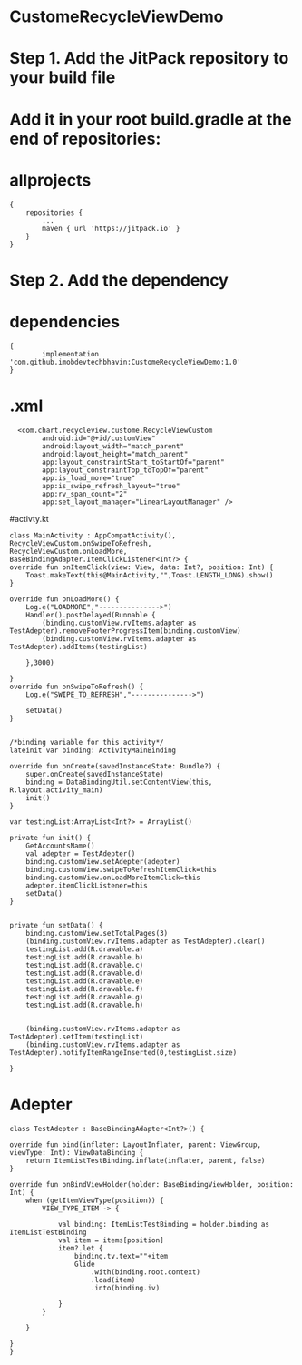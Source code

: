 # CustomeRecycleViewDemo
# Step 1. Add the JitPack repository to your build file

# Add it in your root build.gradle at the end of repositories:
# allprojects 
	{
		repositories {
			...
			maven { url 'https://jitpack.io' }
		}
	}
  
 # Step 2. Add the dependency
  
 # dependencies 
 	{
	        implementation 'com.github.imobdevtechbhavin:CustomeRecycleViewDemo:1.0'
	}
  
  
# .xml 
 	  <com.chart.recycleview.custome.RecycleViewCustom
            android:id="@+id/customView"
            android:layout_width="match_parent"
            android:layout_height="match_parent"
            app:layout_constraintStart_toStartOf="parent"
            app:layout_constraintTop_toTopOf="parent"
            app:is_load_more="true"
            app:is_swipe_refresh_layout="true"
            app:rv_span_count="2"
            app:set_layout_manager="LinearLayoutManager" />
	    
#activty.kt
	
	class MainActivity : AppCompatActivity(),  RecycleViewCustom.onSwipeToRefresh,
    RecycleViewCustom.onLoadMore, BaseBindingAdapter.ItemClickListener<Int?> {
    override fun onItemClick(view: View, data: Int?, position: Int) {
        Toast.makeText(this@MainActivity,"",Toast.LENGTH_LONG).show()
    }

    override fun onLoadMore() {
        Log.e("LOADMORE","--------------->")
        Handler().postDelayed(Runnable {
            (binding.customView.rvItems.adapter as TestAdepter).removeFooterProgressItem(binding.customView)
            (binding.customView.rvItems.adapter as TestAdepter).addItems(testingList)

        },3000)

    }
    override fun onSwipeToRefresh() {
        Log.e("SWIPE_TO_REFRESH","--------------->")

        setData()
    }


    /*binding variable for this activity*/
    lateinit var binding: ActivityMainBinding

    override fun onCreate(savedInstanceState: Bundle?) {
        super.onCreate(savedInstanceState)
        binding = DataBindingUtil.setContentView(this, R.layout.activity_main)
        init()
    }

    var testingList:ArrayList<Int?> = ArrayList()

    private fun init() {
        GetAccountsName()
        val adepter = TestAdepter()
        binding.customView.setAdepter(adepter)
        binding.customView.swipeToRefreshItemClick=this
        binding.customView.onLoadMoreItemClick=this
        adepter.itemClickListener=this
        setData()
    }


    private fun setData() {
        binding.customView.setTotalPages(3)
        (binding.customView.rvItems.adapter as TestAdepter).clear()
        testingList.add(R.drawable.a)
        testingList.add(R.drawable.b)
        testingList.add(R.drawable.c)
        testingList.add(R.drawable.d)
        testingList.add(R.drawable.e)
        testingList.add(R.drawable.f)
        testingList.add(R.drawable.g)
        testingList.add(R.drawable.h)


        (binding.customView.rvItems.adapter as TestAdepter).setItem(testingList)
        (binding.customView.rvItems.adapter as TestAdepter).notifyItemRangeInserted(0,testingList.size)

    }
# Adepter 
	class TestAdepter : BaseBindingAdapter<Int?>() {

    override fun bind(inflater: LayoutInflater, parent: ViewGroup, viewType: Int): ViewDataBinding {
        return ItemListTestBinding.inflate(inflater, parent, false)
    }

    override fun onBindViewHolder(holder: BaseBindingViewHolder, position: Int) {
        when (getItemViewType(position)) {
            VIEW_TYPE_ITEM -> {

                val binding: ItemListTestBinding = holder.binding as ItemListTestBinding
                val item = items[position]
                item?.let {
                    binding.tv.text=""+item
                    Glide
                        .with(binding.root.context)
                        .load(item)
                        .into(binding.iv)

                }
            }

        }

    }
	}
